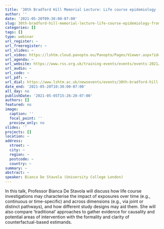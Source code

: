 ```yaml
---
title: '30th Bradford Hill Memorial Lecture: Life course epidemiology - from the Bradford Hill viewpoints to counterfactual comparisons'
author: ''
date: '2021-05-20T09:30:00-07:00'
slug: 30th-bradford-hill-memorial-lecture-life-course-epidemiology-from-the-bradford-hill-viewpoints-to-counterfactual-comparisons
categories: []
tags: []
type: webinar
url_register: ~
url_freeregister: ~
url_slides: ~
url_video: https://lshtm.cloud.panopto.eu/Panopto/Pages/Viewer.aspx?id=c01c5d62-1e23-4049-9f25-ad2f0091b9ca
url_agenda: ~
url_website: https://www.rss.org.uk/training-events/events/events-2021/rss-events/30th-bradford-hill-memorial-lecture/
url_audio: ~
url_code: ~
url_pdf: ~
url_dial: https://www.lshtm.ac.uk/newsevents/events/30th-bradford-hill-memorial-lecture
date_end: '2021-05-20T10:30:00-07:00'
all_day: no
publishDate: '2021-05-05T15:26:20-07:00'
authors: []
featured: no
image:
  caption: ''
  focal_point: ''
  preview_only: no
slides: ''
projects: []
location: ~
address:
  street: ~
  city: ~
  region: ~
  postcode: ~
  country: ~
summary: ~
abstract: ~
speaker: Bianca De Stavola (University College London)
---
```

<!--more-->
In this talk, Professor Bianca De Stavola will discuss how life course investigations may characterise the impact of exposures over time (e.g., continuous or time-specific) and across dimensions (e.g., via joint or distinct pathways), and how different study designs may aid them. She will also compare ‘traditional’ approaches to gather evidence for causality and potential areas of intervention with the formality and clarity of counterfactual-based estimands. 